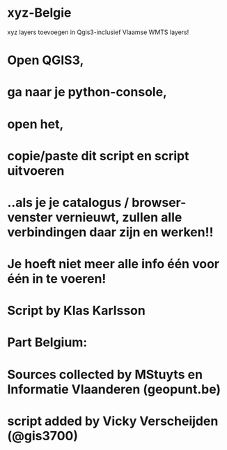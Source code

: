 # xyz-Belgie
xyz layers toevoegen in Qgis3-inclusief Vlaamse WMTS layers!
# Open QGIS3, 
# ga naar je python-console, 
# open het,
# copie/paste dit script en script uitvoeren
# ..als je je catalogus / browser-venster vernieuwt, zullen alle verbindingen daar zijn en werken!!
# Je hoeft niet meer alle info één voor één in te voeren!

# Script by Klas Karlsson
# Part Belgium: 
#   Sources collected by MStuyts en Informatie Vlaanderen (geopunt.be)
#   script added by Vicky Verscheijden (@gis3700)
